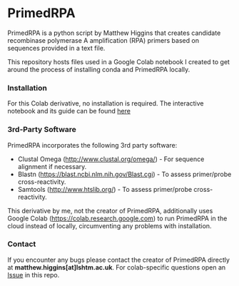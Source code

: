 # PrimedRPA

PrimedRPA is a python script by Matthew Higgins that creates candidate recombinase polymerase A amplification (RPA) primers based on sequences provided in a text file.

This repository hosts files used in a Google Colab notebook I created to get around the process of installing conda and PrimedRPA locally.

### Installation

For this Colab derivative, no installation is required. The interactive notebook and its guide can be found [here](https://colab.research.google.com/drive/1e46vSyKUgoW9UgAfYQLYwJLomt8Trigu?usp=sharing)

### 3rd-Party Software

PrimedRPA incorporates the following 3rd party software:

- Clustal Omega (http://www.clustal.org/omega/) - For sequence alignment if necessary.<br/>
- Blastn (https://blast.ncbi.nlm.nih.gov/Blast.cgi) - To assess primer/probe cross-reactivity.<br/>
- Samtools (http://www.htslib.org/) - To assess primer/probe cross-reactivity.<br/>

This derivative by me, not the creator of PrimedRPA, additionally uses Google Colab (https://colab.research.google.com) to run PrimedRPA in the cloud instead of locally, circumventing any problems with installation.

### Contact

If you encounter any bugs please contact the creator of PrimedRPA directly at **matthew.higgins[at]lshtm.ac.uk**. For colab-specific questions open an [Issue](https://github.com/joostvhts/PrimedRPA/issues/new/choose) in this repo.